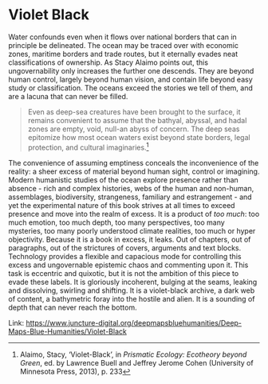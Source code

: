 # Violet Black

Water confounds even when it flows over national borders that can in principle be delineated. The ocean may be traced over with economic zones, maritime borders and trade routes, but it eternally evades neat classifications of ownership. As Stacy Alaimo points out, this ungovernability only increases the further one descends. They are beyond human control, largely beyond human vision, and contain life beyond easy study or classification. The oceans exceed the stories we tell of them, and are a lacuna that can never be filled. 

> Even as deep-sea creatures have been brought to the surface, it remains convenient to assume that the bathyal, abyssal, and hadal zones are empty, void, null-an abyss of con­cern. The deep seas epitomize how most ocean waters exist beyond state borders, legal protection, and cultural imaginaries.[^1]

The convenience of assuming emptiness conceals the inconvenience of the reality: a sheer excess of material beyond human sight, control or imagining. Modern humanistic studies of the ocean explore presence rather than absence - rich and complex histories, webs of the human and non-human, assemblages, biodiversity, strangeness, familiary and estrangement - and yet the experimental nature of this book strives at all times to exceed presence and move into the realm of excess. It is a product of *too much*: too much emotion, too much depth, too many perspectives, too many mysteries, too many poorly understood climate realities, too much or hyper objectivity. Because it is a book in excess, it leaks. Out of chapters, out of paragraphs, out of the strictures of covers, arguments and text blocks. Technology provides a flexible and capacious mode for controlling this excess and ungovernable epistemic chaos and commenting upon it. This task is eccentric and quixotic, but it is not the ambition of this piece to evade these labels. It is gloriously incoherent, bulging at the seams, leaking and dissolving, swirling and shifting. It is a violet-black archive, a dark web of content, a bathymetric foray into the hostile and alien. It is a sounding of depth that can never reach the bottom.

Link: https://www.juncture-digital.org/deepmapsbluehumanities/Deep-Maps-Blue-Humanities/Violet-Black

[^1]: Alaimo, Stacy, ‘Violet-Black’, in _Prismatic Ecology: Ecotheory beyond Green_, ed. by Lawrence Buell and Jeffrey Jerome Cohen (University of Minnesota Press, 2013), p. 233
